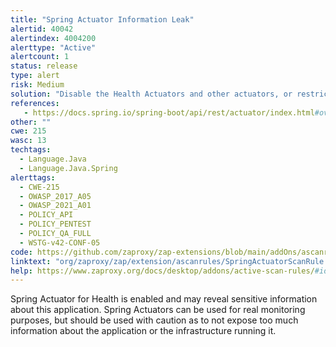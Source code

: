 ```yaml
---
title: "Spring Actuator Information Leak"
alertid: 40042
alertindex: 4004200
alerttype: "Active"
alertcount: 1
status: release
type: alert
risk: Medium
solution: "Disable the Health Actuators and other actuators, or restrict them to administrative users."
references:
   - https://docs.spring.io/spring-boot/api/rest/actuator/index.html#overview
other: ""
cwe: 215
wasc: 13
techtags: 
  - Language.Java
  - Language.Java.Spring
alerttags: 
  - CWE-215
  - OWASP_2017_A05
  - OWASP_2021_A01
  - POLICY_API
  - POLICY_PENTEST
  - POLICY_QA_FULL
  - WSTG-v42-CONF-05
code: https://github.com/zaproxy/zap-extensions/blob/main/addOns/ascanrules/src/main/java/org/zaproxy/zap/extension/ascanrules/SpringActuatorScanRule.java
linktext: "org/zaproxy/zap/extension/ascanrules/SpringActuatorScanRule.java"
help: https://www.zaproxy.org/docs/desktop/addons/active-scan-rules/#id-40042
---
```

Spring Actuator for Health is enabled and may reveal sensitive information about this application. Spring Actuators can be used for real monitoring purposes, but should be used with caution as to not expose too much information about the application or the infrastructure running it.
